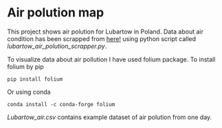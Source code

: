 # Air polution map

This project shows air polution for Lubartow in Poland. Data about air condition has been scrapped from [here!](https://lubartow24.pl/)
using python script called *lubartow_air_polution_scrapper.py*.

To visualize data about air pollution I have used folium package. To install folium by pip
```
pip install folium
```
Or using conda
```
conda install -c conda-forge folium 
```
*Lubartow_air.csv* contains example dataset of air polution from one day.
